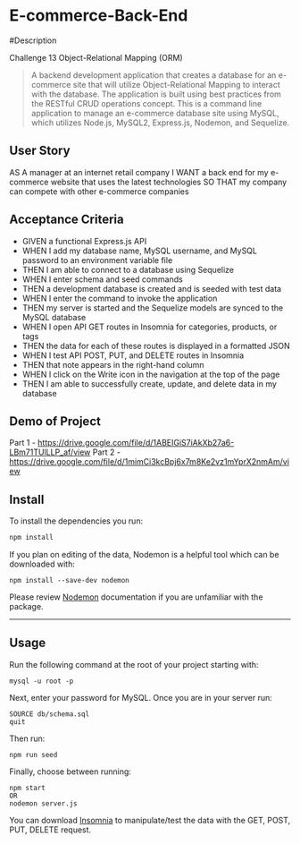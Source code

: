 # E-commerce-Back-End
 
 #Description 
 
 Challenge 13 Object-Relational Mapping (ORM)

> A backend development application that creates a database for an e-commerce site that will utilize Object-Relational Mapping to interact with the database. The application is built using best practices from the RESTful CRUD operations concept. This is a command line application to manage an e-commerce database site using MySQL, which utilizes Node.js, MySQL2, Express.js, Nodemon, and Sequelize.


## User Story
AS A manager at an internet retail company
I WANT a back end for my e-commerce website that uses the latest technologies
SO THAT my company can compete with other e-commerce companies

## Acceptance Criteria 
- GIVEN a functional Express.js API
- WHEN I add my database name, MySQL username, and MySQL password to an environment variable file
- THEN I am able to connect to a database using Sequelize
- WHEN I enter schema and seed commands
- THEN a development database is created and is seeded with test data
- WHEN I enter the command to invoke the application
- THEN my server is started and the Sequelize models are synced to the MySQL database
- WHEN I open API GET routes in Insomnia for categories, products, or tags
- THEN the data for each of these routes is displayed in a formatted JSON
- WHEN I test API POST, PUT, and DELETE routes in Insomnia
- THEN that note appears in the right-hand column
- WHEN I click on the Write icon in the navigation at the top of the page
- THEN I am able to successfully create, update, and delete data in my database
## Demo of Project 
Part 1 - https://drive.google.com/file/d/1ABEIGiS7iAkXb27a6-LBm71TUlLLP_af/view
Part 2 - https://drive.google.com/file/d/1mimCi3kcBpj6x7m8Ke2vz1mYprX2nmAm/view

## Install
To install the dependencies you run:
```sh
npm install
```
If you plan on editing of the data, Nodemon is a helpful tool which can be downloaded with: 
```
npm install --save-dev nodemon
```
Please review <a href ="https://www.npmjs.com/package/nodemon">Nodemon</a> documentation if you are unfamiliar with the package.

***
## Usage
Run the following command at the root of your project starting with:
```
mysql -u root -p
``` 
Next, enter your password for MySQL. Once you are in your server run: 
```
SOURCE db/schema.sql
quit
``` 
Then run:
```
npm run seed
```
Finally, choose between running: 
```
npm start
OR
nodemon server.js
```
You can download <a href="https://insomnia.rest/download">Insomnia</a> to manipulate/test the data with the GET, POST, PUT, DELETE request.